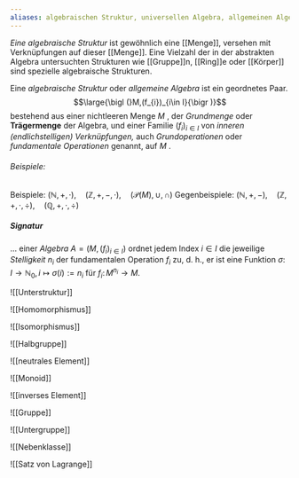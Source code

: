```yaml
---
aliases: algebraischen Struktur, universellen Algebra, allgemeinen Algebra
---
```

*Eine algebraische Struktur* ist gewöhnlich eine [[Menge]], versehen mit Verknüpfungen auf dieser [[Menge]]. Eine Vielzahl der in der abstrakten Algebra untersuchten Strukturen wie [[Gruppe]]n, [[Ring]]e oder [[Körper]] sind spezielle algebraische Strukturen.

Eine *algebraische Struktur* oder *allgemeine Algebra* ist ein geordnetes Paar.
$$\large{\bigl (}M,(f_{i})_{i\in I}{\bigr )}$$
bestehend aus einer nichtleeren Menge $M$ , der _Grundmenge_ oder **Trägermenge** der Algebra, und einer Familie $(f_{i})_{i\in I}$ von _inneren (endlichstelligen) Verknüpfungen,_ auch _Grundoperationen_ oder _fundamentale Operationen_ genannt, auf $M$ . 

###### Beispiele:
Beispiele:    $(\mathbb N, +, ·), \quad (\mathbb Z, +, −, ·),\quad (\mathcal P(M), ∪, ∩)$ 
Gegenbeispiele:    $(\mathbb N, +, −),\quad (\mathbb Z, +, ·, ÷),\quad (\mathbb Q, +, ·, ÷)$

##### Signatur 
... einer *Algebra* $A ={\bigl (}M,(f_{i})_{i\in I}{\bigr )}$ ordnet jedem Index $i ∈ I$  die jeweilige *Stelligkeit* $n_i$ der fundamentalen Operation $f_i$ zu, d. h., er ist eine Funktion $\sigma \colon I\to \mathbb {N} _{0},\,i\mapsto \sigma (i):=n_{i}$ für ${\displaystyle f_{i}\colon M^{n_{i}}\to M.}$ 


![[Unterstruktur]]


![[Homomorphismus]]


![[Isomorphismus]]


![[Halbgruppe]]


![[neutrales Element]]


![[Monoid]]


![[inverses Element]]


![[Gruppe]]


![[Untergruppe]]


![[Nebenklasse]]


![[Satz von Lagrange]]